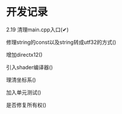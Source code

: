 # 开发记录

2.19 清理main.cpp入口(✔)

修理string的const以及string转成utf32的方式()

增加directx12()

引入shader编译器()

理清坐标系()

加入单元测试()

是否修复所有权()
